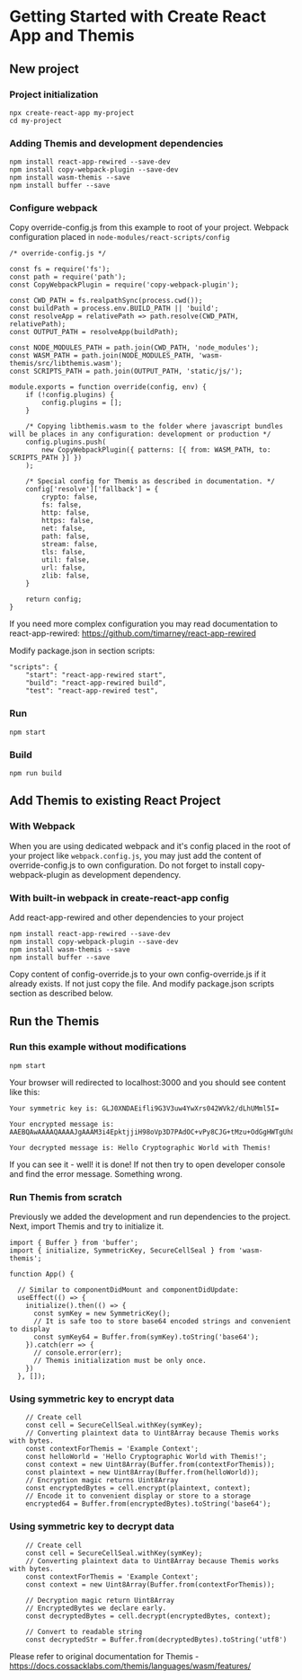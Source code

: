 # Getting Started with Create React App and Themis

## New project

### Project initialization
```
npx create-react-app my-project
cd my-project
```

### Adding Themis and development dependencies
```
npm install react-app-rewired --save-dev
npm install copy-webpack-plugin --save-dev
npm install wasm-themis --save
npm install buffer --save
```

### Configure webpack
Copy override-config.js from this example to root of your project. Webpack configuration placed in `node-modules/react-scripts/config`
```
/* override-config.js */

const fs = require('fs');
const path = require('path');
const CopyWebpackPlugin = require('copy-webpack-plugin');

const CWD_PATH = fs.realpathSync(process.cwd());
const buildPath = process.env.BUILD_PATH || 'build';
const resolveApp = relativePath => path.resolve(CWD_PATH, relativePath);
const OUTPUT_PATH = resolveApp(buildPath);

const NODE_MODULES_PATH = path.join(CWD_PATH, 'node_modules');
const WASM_PATH = path.join(NODE_MODULES_PATH, 'wasm-themis/src/libthemis.wasm');
const SCRIPTS_PATH = path.join(OUTPUT_PATH, 'static/js/');

module.exports = function override(config, env) {
    if (!config.plugins) {
        config.plugins = [];
    }

    /* Copying libthemis.wasm to the folder where javascript bundles will be places in any configuration: development or production */
    config.plugins.push(
        new CopyWebpackPlugin({ patterns: [{ from: WASM_PATH, to: SCRIPTS_PATH }] })
    );

    /* Special config for Themis as described in documentation. */
    config['resolve']['fallback'] = {
        crypto: false,
        fs: false,
        http: false,
        https: false,
        net: false,
        path: false,
        stream: false,
        tls: false,
        util: false,
        url: false,
        zlib: false,
    }

    return config;
}
```
If you need more complex configuration you may read documentation to react-app-rewired: https://github.com/timarney/react-app-rewired

Modify package.json in section scripts:
```
"scripts": {
    "start": "react-app-rewired start",
    "build": "react-app-rewired build",
    "test": "react-app-rewired test",
```

### Run
`npm start`
### Build
`npm run build`

## Add Themis to existing React Project

### With Webpack
When you are using dedicated webpack and it's config placed in the root of your project like `webpack.config.js`, you may just add the content of override-config.js to own configuration. Do not forget to install copy-webpack-plugin as development dependency.

### With built-in webpack in create-react-app config
Add react-app-rewired and other dependencies to your project
```
npm install react-app-rewired --save-dev
npm install copy-webpack-plugin --save-dev
npm install wasm-themis --save
npm install buffer --save
```

Copy content of config-override.js to your own config-override.js if it already exists. If not just copy the file.
And modify package.json scripts section as described below.

## Run the Themis

### Run this example without modifications
`npm start`

Your browser will redirected to localhost:3000 and you should see content like this:
```
Your symmetric key is: GLJ0XNDAEifli9G3V3uw4YwXrs042WVk2/dLhUMml5I=

Your encrypted message is: AAEBQAwAAAAQAAAAJgAAAM3i4EpktjjiH98oVp3D7PAdOC+vPy8CJG+tMzu+OdGgHWTgUh84OiKX+HVL3MrBtbX1qhjWedhcYsD/Qt2N2k2YGQ==

Your decrypted message is: Hello Cryptographic World with Themis!
```

If you can see it - well! it is done!
If not then try to open developer console and find the error message.  Something wrong.

### Run Themis from scratch
Previously we added the development and run dependencies to the project. Next, import Themis and try to initialize it.


```
import { Buffer } from 'buffer';
import { initialize, SymmetricKey, SecureCellSeal } from 'wasm-themis';

function App() {

  // Similar to componentDidMount and componentDidUpdate:
  useEffect(() => {
    initialize().then(() => {
      const symKey = new SymmetricKey();
      // It is safe too to store base64 encoded strings and convenient to display
      const symKey64 = Buffer.from(symKey).toString('base64');
    }).catch(err => {
      // console.error(err);
      // Themis initialization must be only once.
    })
  }, []);
```

### Using symmetric key to encrypt data
```
    // Create cell
    const cell = SecureCellSeal.withKey(symKey);
    // Converting plaintext data to Uint8Array because Themis works with bytes.
    const contextForThemis = 'Example Context';
    const helloWorld = 'Hello Cryptographic World with Themis!';
    const context = new Uint8Array(Buffer.from(contextForThemis));
    const plaintext = new Uint8Array(Buffer.from(helloWorld));
    // Encryption magic returns Uint8Array
    const encryptedBytes = cell.encrypt(plaintext, context);
    // Encode it to convenient display or store to a storage
    encrypted64 = Buffer.from(encryptedBytes).toString('base64');
```

### Using symmetric key to decrypt data

```
    // Create cell
    const cell = SecureCellSeal.withKey(symKey);
    // Converting plaintext data to Uint8Array because Themis works with bytes.
    const contextForThemis = 'Example Context';
    const context = new Uint8Array(Buffer.from(contextForThemis));

    // Decryption magic return Uint8Array
    // EncryptedBytes we declare early.
    const decryptedBytes = cell.decrypt(encryptedBytes, context);

    // Convert to readable string
    const decryptedStr = Buffer.from(decryptedBytes).toString('utf8')
```

Please refer to original documentation for Themis - https://docs.cossacklabs.com/themis/languages/wasm/features/



